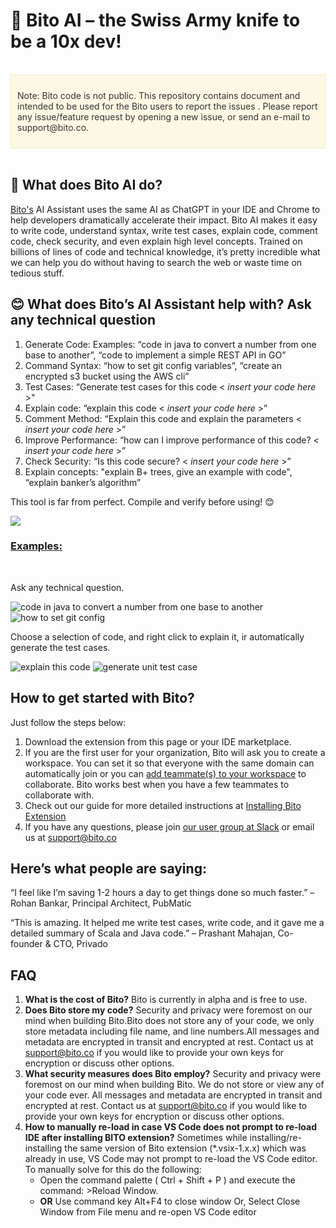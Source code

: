 <!DOCTYPE html>

<html>
<head>
</head>
<body>


<h1> 🚀 <b> Bito AI – the Swiss Army knife to be a 10x dev! </b></h1>
</br>
<div div class="important-note" style="background-color: #fcf8e3; border: 1px solid #faebcc; padding: 10px; color:#333333;">
  <p>Note: Bito code is not public. This repository contains document and intended to be used for the Bito users to report the issues . Please report any issue/feature request by opening a new issue, or send an e-mail to support@bito.co.</p>
</div>
</br>
<h2>🔑 <b> What does Bito AI do?</b></h2>

<p class="paragraphNormal">

[Bito's](https://bito.co/) AI Assistant uses the same AI as ChatGPT in your IDE and Chrome to help developers dramatically accelerate their impact.  Bito AI makes it easy to write code, understand syntax, write test cases, explain code, comment code, check security, and even explain high level concepts.  Trained on billions of lines of code and technical knowledge, it’s pretty incredible what we can help you do without having to search the web or waste time on tedious stuff.
</p>

<h2>😊 <b> What does Bito’s AI Assistant help with? Ask any technical question </b></h2>

<p class="paragraphNormal">

<ol>

<li>
   Generate Code: Examples: “code in java to convert a number from one base to another”, “code to implement a simple REST API in GO”
</li>

<li>
   Command Syntax: “how to set git config variables”, “create an encrypted s3 bucket using the AWS cli”
</li>

<li>
   Test Cases: “Generate test cases for this code &lt; <i>insert your code here</i> &gt;"
</li>

<li>
   Explain code: “explain this code &lt; <i>insert your code here</i> &gt;”
</li>

<li>
   Comment Method: “Explain this code and explain the parameters &lt; <i>insert your code here</i> &gt;”
</li>

<li>
   Improve Performance: “how can I improve performance of this code? &lt; <i>insert your code here</i> &gt;”
</li>

<li>
   Check Security: “Is this code secure? &lt; <i>insert your code here</i> &gt;”
</li>

<li>
   Explain concepts: "explain B+ trees, give an example with code", “explain banker’s algorithm”
</li>

</ol>

<p class="paragraphNormal">
   This tool is far from perfect. Compile and verify before using! 😊
</p>

<a href="https://www.loom.com/share/5837730f6ca341579923532d4e558dc9">
   <img src="https://res.cloudinary.com/bito1/image/upload/v1670928844/marketplace/bito-all-use-cases-demo_glxlqd.gif" />
</a>

<h3><b><ins> Examples:</ins></b></h3>
<br/>
<p class="paragraph">
    Ask any technical question.
</p>

<p>
   <img src="https://res.cloudinary.com/bito1/image/upload/v1670846887/marketplace/code_in_java_example2_jnz3ok.png" alt="code in java to convert a number from one base to another" />
   <img src="https://res.cloudinary.com/bito1/image/upload/v1670846887/marketplace/how_to_set_git_config_example2_qqufey.png" alt="how to set git config" />
</p>

<p class="paragraph">
   Choose a selection of code, and right click to explain it, ir automatically generate the test cases. 
</p>

<p>
   <img src="https://res.cloudinary.com/bito1/image/upload/v1670846887/marketplace/explain_this_code1_ghi2ab.png" alt="explain this code" />
   <img src="https://res.cloudinary.com/bito1/image/upload/v1670846888/marketplace/generate_unit_test_case1_xehzcs.png" alt="generate unit test case" />
</p>


<h2><b> How to get started with Bito?</b></h2>

<p class="paragraphNormal">

Just follow the steps below:

<ol>

<li>
   Download the extension from this page or your IDE marketplace.
</li>

<li>
   If you are the first user for your organization, Bito will ask you to create a workspace. You can set it so that everyone with the same domain can automatically join or you can <a href="https://alpha.bito.co/home/settings/members">add teammate(s) to your workspace</a> to collaborate. Bito works best when you have a few teammates to collaborate with.
</li>

<li>
   Check out our guide for more detailed instructions at <a href="https://docs.bito.co/getting-started/installing-bito-extension">Installing Bito Extension</a>
</li>

<li>
   If you have any questions, please join <a href="https://bito-community.slack.com/join/shared_invite/zt-1kkz6gcjm-uXjctARCmQpXGHDVNrPczA#/shared-invite/email">our user group at Slack</a> or email us at <a href="mailto:support@bito.co">support@bito.co</a>
</li>

</ol>

</p>

<h2><b>Here’s what people are saying:</b></h2>

<p class="paragraphNormal">
   “I feel like I’m saving 1-2 hours a day to get things done so much faster.” – Rohan Bankar, Principal Architect, PubMatic
</p>

<p class="paragraphNormal">
   “This is amazing.  It helped me write test cases, write code, and it gave me a detailed summary of Scala and Java code.” – Prashant Mahajan, Co-founder & CTO, Privado
</p>

<h2><b>FAQ</b></h2>

<p class="paragraphNormal">

<ol>
   <li>
      <b>What is the cost of Bito?</b> Bito is currently in alpha and is free to use.
   </li>
   
   <li>
      <b>Does Bito store my code?</b> Security and privacy were foremost on our mind when building Bito.Bito does not store any of your code, we only store metadata including file name, and line numbers.All messages and metadata are encrypted in transit and encrypted at rest. Contact us at <a href="mailto:support@bito.co">support@bito.co</a> if you would like to provide your own keys for encryption or discuss other options.
   </li>
   
   <li>
      <b>What security measures does Bito employ?</b> Security and privacy were foremost on our mind when building Bito. We do not store or view any of your code ever. All messages and metadata are encrypted in transit and encrypted at rest. Contact us at <a href="mailto:support@bito.co">support@bito.co</a> if you would like to provide your own keys for encryption or discuss other options.
   </li>

   <li>
      <b>How to manually re-load in case VS Code does not prompt to re-load IDE after installing BITO extension?</b> Sometimes while installing/re-installing the same version of Bito extension (*.vsix-1.x.x) which was already in use, VS Code may not prompt to re-load the VS Code editor. To manually solve for this do the following: 
   
<ul>

   <li>
      Open the command palette ( Ctrl + Shift + P ) and execute the command: >Reload Window.
   </li>

   <li>
      <b>OR</b> Use command key Alt+F4 to close window Or, Select Close Window from File menu and re-open VS Code editor
   </li>

</ul>

</li>

</ol>

</p>

</body>

</html>